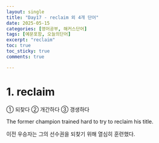 ```yaml
---
layout: single
title: "Day17 - reclaim 외 4개 단어"
date: 2025-05-15
categories: [영어공부, 해커스단어]
tags: [예문포함, 오늘의단어]
excerpt: "reclaim"
toc: true
toc_sticky: true
comments: true

---
```


# 1. reclaim
① 되찾다 ② 개간하다 ③ 갱생하다

The former champion trained hard to try to reclaim his title.

이전 우승자는 그의 선수권을 되찾기 위해 열심히 훈련했다.